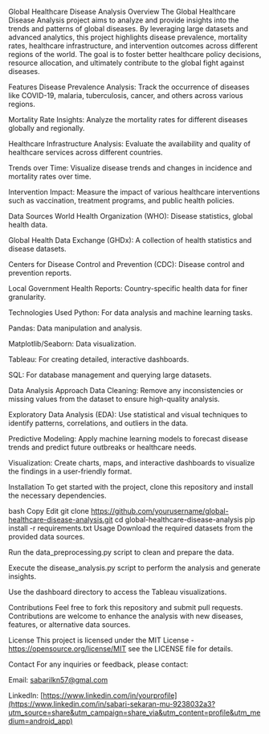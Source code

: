 Global Healthcare Disease Analysis
Overview
The Global Healthcare Disease Analysis project aims to analyze and provide insights into the trends and patterns of global diseases. By leveraging large datasets and advanced analytics, this project highlights disease prevalence, mortality rates, healthcare infrastructure, and intervention outcomes across different regions of the world. The goal is to foster better healthcare policy decisions, resource allocation, and ultimately contribute to the global fight against diseases.

Features
Disease Prevalence Analysis: Track the occurrence of diseases like COVID-19, malaria, tuberculosis, cancer, and others across various regions.

Mortality Rate Insights: Analyze the mortality rates for different diseases globally and regionally.

Healthcare Infrastructure Analysis: Evaluate the availability and quality of healthcare services across different countries.

Trends over Time: Visualize disease trends and changes in incidence and mortality rates over time.

Intervention Impact: Measure the impact of various healthcare interventions such as vaccination, treatment programs, and public health policies.

Data Sources
World Health Organization (WHO): Disease statistics, global health data.

Global Health Data Exchange (GHDx): A collection of health statistics and disease datasets.

Centers for Disease Control and Prevention (CDC): Disease control and prevention reports.

Local Government Health Reports: Country-specific health data for finer granularity.

Technologies Used
Python: For data analysis and machine learning tasks.

Pandas: Data manipulation and analysis.

Matplotlib/Seaborn: Data visualization.

Tableau: For creating detailed, interactive dashboards.

SQL: For database management and querying large datasets.

Data Analysis Approach
Data Cleaning: Remove any inconsistencies or missing values from the dataset to ensure high-quality analysis.

Exploratory Data Analysis (EDA): Use statistical and visual techniques to identify patterns, correlations, and outliers in the data.

Predictive Modeling: Apply machine learning models to forecast disease trends and predict future outbreaks or healthcare needs.

Visualization: Create charts, maps, and interactive dashboards to visualize the findings in a user-friendly format.

Installation
To get started with the project, clone this repository and install the necessary dependencies.

bash
Copy
Edit
git clone https://github.com/yourusername/global-healthcare-disease-analysis.git
cd global-healthcare-disease-analysis
pip install -r requirements.txt
Usage
Download the required datasets from the provided data sources.

Run the data_preprocessing.py script to clean and prepare the data.

Execute the disease_analysis.py script to perform the analysis and generate insights.

Use the dashboard directory to access the Tableau visualizations.

Contributions
Feel free to fork this repository and submit pull requests. Contributions are welcome to enhance the analysis with new diseases, features, or alternative data sources.

License
This project is licensed under the MIT License - https://opensource.org/license/MIT see the LICENSE file for details.

Contact
For any inquiries or feedback, please contact:

Email: sabarilkn57@gmal.com

LinkedIn: [https://www.linkedin.com/in/yourprofile](https://www.linkedin.com/in/sabari-sekaran-mu-9238032a3?utm_source=share&utm_campaign=share_via&utm_content=profile&utm_medium=android_app)

